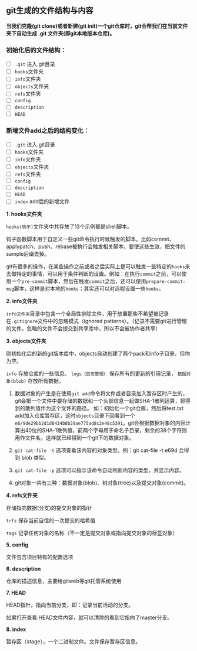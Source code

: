 ## git生成的文件结构与内容

**当我们克隆(git clone)或者新建(git init)一个git仓库时，git会帮我们在当前文件夹下自动生成 .git 文件夹(即git本地版本仓库)。**

### 初始化后的文件结构：

- [ ] `.git` 进入.git目录
- [ ] `hooks`文件夹
- [ ] `info`文件夹
- [ ] `objects`文件夹
- [ ] `refs`文件夹
- [ ] `config`
- [ ] `description`
- [ ] `HEAD`

### 新增文件add之后的结构变化：

- [ ] `.git` 进入.git目录
- [ ] `hooks`文件夹
- [ ] `info`文件夹
- [ ] `objects`文件夹
- [ ] `refs`文件夹
- [ ] `config`
- [ ] `description`
- [ ] `HEAD`
- [ ] `index`  add后的新增文件

**1. hooks文件夹**

`hooks(钩子)`文件夹中共存放了13个示例都是shell脚本。

钩子函数脚本用于自定义一些git命令执行时候触发的脚本。比如commit、applypatch、push、rebase被执行会触发相关脚本。要使这些生效，把文件的sample后缀去掉。

git有很多的操作，在某些操作之前或者之后实际上是可以触发一些特定的`hooks`来去做特定的事情，可以用于条件判断的设置。例如：在执行`commit`之前，可以使用一个`pre-commit`脚本，然后在触发`commit`之后，还可以使用`prepare-commit-msg`脚本，这样是对本地的`hooks`；其实还可以对远程设置一些`hooks`。

**2. info文件夹**

`info文件夹`目录中包含一个全局性排除文件，用于放置那些不希望被记录在`.gitignore`文件中的忽略模式（ignored patterns）。（记录不需要git进行管理的文件，忽略的文件不会提交到共享库中，所以不会被协作者共享）

**3. objects文件夹**

刚初始化后的新的git版本库中，objects自动创建了两个pack和info子目录，但均为空。

`info` 存放仓库的一些信息。
`logs（日志管理）` 保存所有的更新的引用记录，
`数据对象(blob)` 存放所有数据。

1. 数据对象的产生是在使用`git add`命令将文件或者目录加入暂存区时产生的，git会把一个文件中要存储的数据和一个头部信息一起做SHA-1散列运算，将得到的散列值作为这个文件的路径。
如：初始化一个git仓库，然后将test.txt add加入仓库暂存区，这时`objects`目录下回看到一个`e6/9de29bb2d1d6434b8b29ae775ad8c2e48c5391`，git会根据数据对象的内容计算出40位的SHA-1散列值，前两个字母用于命名子目录，剩余的38个字符则用作文件名，这样就已经得到一个git下的数据对象。

2. `git cat-file -t` 选项查看该内容的对象类型。例：git cat-file -t e69d 会得到 blob 类型。

3. `git cat-file -p` 选项可以指示该命令自动判断内容的类型，并显示内容。

4. git对象一共有三种：数据对象(blob)、树对象(tree)以及提交对象(commit)。

**4. refs文件夹**

存储指向数据(分支)的提交对象的指针

`trfs` 保存当前自信的一次提交的哈希值

`tags` 记录任何对象的名称（不一定是提交对象或指向提交对象的标签对象）

**5. config**

文件包含项目特有的配置选项

**6. description**

仓库的描述信息，主要给gitweb等git托管系统使用

**7. HEAD**

HEAD指针，指向当前分支，即：记录当前活动的分支。

如果打开查看.HEAD文件内容，就可以清除的看到它指向了master分支。

**8. index**

暂存区（stage），一个二进制文件。文件保存暂存区信息。
